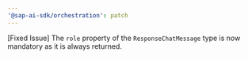 ```yaml
---
'@sap-ai-sdk/orchestration': patch
---
```


[Fixed Issue] The `role` property of the `ResponseChatMessage` type is now mandatory as it is always returned.
